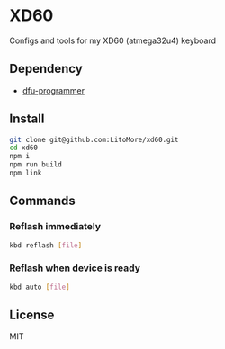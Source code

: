 # XD60

Configs and tools for my XD60 (atmega32u4) keyboard

## Dependency

- [dfu-programmer](https://github.com/dfu-programmer/dfu-programmer)

## Install

```bash
git clone git@github.com:LitoMore/xd60.git
cd xd60
npm i
npm run build
npm link
```

## Commands

### Reflash immediately

```sh
kbd reflash [file]
```

### Reflash when device is ready

```sh
kbd auto [file]
```

## License

MIT
